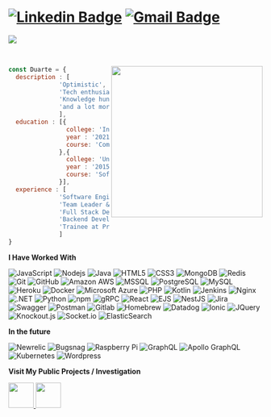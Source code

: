 
# [![Linkedin Badge](https://img.shields.io/badge/-Duarte-blue?style=flat-square&logo=Linkedin&logoColor=white&link=https://www.linkedin.com/in/jorgermduarte/)](https://www.linkedin.com/in/jorgermduarte/) [![Gmail Badge](https://img.shields.io/badge/-jorge_duarte@outlook.pt-c14438?style=flat-square&logo=Gmail&logoColor=white&link=mailto:jorge_duarte@outlook.pt)](mailto:jorge_duarte@outlook.pt)
![](https://github.com/halfrost/halfrost/blob/master/icons/header_.png)


<p align="right">&nbsp;

</p>
<img src="https://media.giphy.com/media/blSTtZehjAZ8I/giphy.gif" width="300" align="right">



```javascript
const Duarte = {
  description : [
              'Optimistic',
              'Tech enthusiast',
              'Knowledge hunter',
              'and a lot more'
              ],
  education : [{ 
                college: 'Instituto Superior de Engenharia de Coimbra',
                year : '2021-Current',
                course: 'Computer Science & Engineering' 
              },{ 
                college: 'Universidade de Aveiro',
                year : '2015-2018',
                course: 'Software Developer' 
              }],
  experience : [
              'Software Engineer II at Talkdesk', //2021
              'Team Leader & Backend Developer at BoldApps LDA', //2019
              'Full Stack Developer at Edubox SA',  //2017
              'Backend Developer at SpyFly', //2017
              'Trainee at Prologica', // 2017 
              ]
}
```


**I Have Worked With**

![JavaScript](https://img.shields.io/badge/-JavaScript-black?style=flat-square&logo=javascript)
![Nodejs](https://img.shields.io/badge/-Nodejs-black?style=flat-square&logo=Node.js)
![Java](https://img.shields.io/badge/-Java-black?style=flat-square&logo=java)
![HTML5](https://img.shields.io/badge/-HTML5-black?style=flat-square&logo=html5&logoColor=white)
![CSS3](https://img.shields.io/badge/-CSS3-black?style=flat-square&logo=css3)
![MongoDB](https://img.shields.io/badge/-MongoDB-black?style=flat-square&logo=mongodb)
![Redis](https://img.shields.io/badge/-Redis-black?style=flat-square&logo=Redis)
![Git](https://img.shields.io/badge/-Git-black?style=flat-square&logo=git)
![GitHub](https://img.shields.io/badge/-GitHub-black?style=flat-square&logo=github)
![Amazon AWS](https://img.shields.io/badge/Amazon%20AWS-black?style=flat-square&logo=amazon-aws)
![MSSQL](https://img.shields.io/badge/-MSSQL-black?style=flat-square&logo=mssql)
![PostgreSQL](https://img.shields.io/badge/-PostgreSQL-black?style=flat-square&logo=PostgreSQL)
![MySQL](https://img.shields.io/badge/-MySQL-black?style=flat-square&logo=mysql)
![Heroku](https://img.shields.io/badge/-Heroku-black?style=flat-square&logo=heroku)
![Docker](https://img.shields.io/badge/-Docker-black?style=flat-square&logo=docker)
![Microsoft Azure](https://img.shields.io/badge/Microsoft%20Azure-black?style=flat-square&logo=microsoft-azure)
![PHP](https://img.shields.io/badge/PHP-black?style=flat-square&logo=php)
![Kotlin](https://img.shields.io/badge/Kotlin-black?style=flat-square&logo=kotlin)
![Jenkins](https://img.shields.io/badge/Jenkins-black?style=flat-square&logo=jenkins)
![Nginx](https://img.shields.io/badge/Nginx-black?style=flat-square&logo=nginx)
![.NET](https://img.shields.io/badge/.NET-black?style=flat-square&logo=dotnet)
![Python](https://img.shields.io/badge/-Python-black?style=flat-square&logo=python)
![npm](https://img.shields.io/badge/-npm-black?style=flat-square&logo=npm)
![gRPC](https://img.shields.io/badge/-gRPC-black?style=flat-square&logo=grpc)
![React](https://img.shields.io/badge/-React-black?style=flat-square&logo=react)
![EJS](https://img.shields.io/badge/-EJS-black?style=flat-square&logo=ejs)
![NestJS](https://img.shields.io/badge/-NestJS-black?style=flat-square&logo=nestjs)
![Jira](https://img.shields.io/badge/-Jira-black?style=flat-square&logo=jira)
![Swagger](https://img.shields.io/badge/-Swagger-000000?style=flat-square&logo=swagger)
![Postman](https://img.shields.io/badge/-Postman-black?style=flat-square&logo=postman)
![Gitlab](https://img.shields.io/badge/-Gitlab-000000?style=flat-square&logo=gitlab)
![Homebrew](https://img.shields.io/badge/-Homebrew-black?style=flat-square&logo=homebrew)
![Datadog](https://img.shields.io/badge/-Datadog-black?style=flat-square&logo=datadog)
![Ionic](https://img.shields.io/badge/-Ionic-black?style=flat-square&logo=Ionic)
![JQuery](https://img.shields.io/badge/-JQuery-black?style=flat-square&logo=JQuery)
![Knockout.js](https://img.shields.io/badge/-Knockout.js-black?style=flat-square&logo=Knockout.js)
![Socket.io](https://img.shields.io/badge/-Socket.io-black?style=flat-square&logo=Socket.io)
![ElasticSearch](https://img.shields.io/badge/-ElasticSearch-black?style=flat-square&logo=elasticsearch)

**In the future**

![Newrelic](https://img.shields.io/badge/-Newrelic-black?style=flat-square&logo=newrelic)
![Bugsnag](https://img.shields.io/badge/-Bugnag-black?style=flat-square&logo=bugsnag)
![Raspberry Pi](https://img.shields.io/badge/-Raspberry%20Pi-black?style=flat-square&logo=Raspberry-Pi)
![GraphQL](https://img.shields.io/badge/-GraphQL-black?style=flat-square&logo=graphql)
![Apollo GraphQL](https://img.shields.io/badge/-Apollo%20GraphQL-black?style=flat-square&logo=apollo-graphql)
![Kubernetes](https://img.shields.io/badge/-Kubernetes-black?style=flat-square&logo=kubernetes)
![Wordpress](https://img.shields.io/badge/-Wordpress-black?style=flat-square&logo=wordpress)



**Visit My Public Projects / Investigation**

<a href="https://github.com/jorgermduarte-projects" target="_blank"> 
  <img src="https://avatars.githubusercontent.com/u/87815577?s=200&v=4" style="width:50px;" >
</a><a href="https://github.com/jorgermduarte-investigation" target="_blank"> 
  <img src="https://avatars.githubusercontent.com/u/87815645?s=400&u=bc086eefdfc4e3bf2e07c960872d6fa1d99a5067&v=4" style="width:50px;" >
</a>
